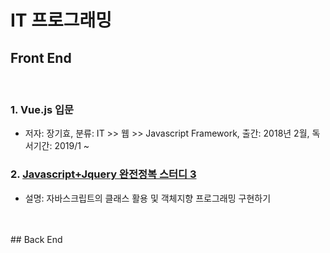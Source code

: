 # IT 프로그래밍

## Front End
<br>

### 1. Vue.js 입문
- 저자: 장기효, 분류: IT >> 웹 >> Javascript Framework, 출간: 2018년 2월, 독서기간: 2019/1 ~

### 2. [Javascript+Jquery 완전정복 스터디 3](https://github.com/jukyellow/book-read-note/blob/master/05_IT_%ED%94%84%EB%A1%9C%EA%B7%B8%EB%9E%98%EB%B0%8D/FrontEnd_01_JavasriptJquery_ClassObjectOriented.md)
- 설명: 자바스크립트의 클래스 활용 및 객체지향 프로그래밍 구현하기  



<br>
<br>
## Back End
